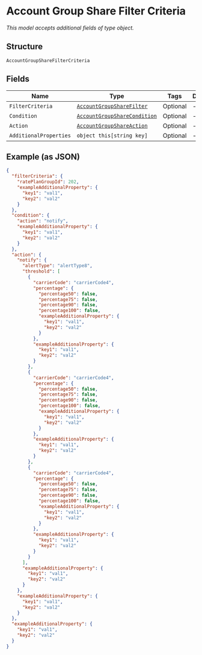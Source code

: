 
# Account Group Share Filter Criteria

*This model accepts additional fields of type object.*

## Structure

`AccountGroupShareFilterCriteria`

## Fields

| Name | Type | Tags | Description |
|  --- | --- | --- | --- |
| `FilterCriteria` | [`AccountGroupShareFilter`](../../doc/models/account-group-share-filter.md) | Optional | - |
| `Condition` | [`AccountGroupShareCondition`](../../doc/models/account-group-share-condition.md) | Optional | - |
| `Action` | [`AccountGroupShareAction`](../../doc/models/account-group-share-action.md) | Optional | - |
| `AdditionalProperties` | `object this[string key]` | Optional | - |

## Example (as JSON)

```json
{
  "filterCriteria": {
    "ratePlanGroupId": 202,
    "exampleAdditionalProperty": {
      "key1": "val1",
      "key2": "val2"
    }
  },
  "condition": {
    "action": "notify",
    "exampleAdditionalProperty": {
      "key1": "val1",
      "key2": "val2"
    }
  },
  "action": {
    "notify": {
      "alertType": "alertType8",
      "threshold": [
        {
          "carrierCode": "carrierCode4",
          "percentage": {
            "percentage50": false,
            "percentage75": false,
            "percentage90": false,
            "percentage100": false,
            "exampleAdditionalProperty": {
              "key1": "val1",
              "key2": "val2"
            }
          },
          "exampleAdditionalProperty": {
            "key1": "val1",
            "key2": "val2"
          }
        },
        {
          "carrierCode": "carrierCode4",
          "percentage": {
            "percentage50": false,
            "percentage75": false,
            "percentage90": false,
            "percentage100": false,
            "exampleAdditionalProperty": {
              "key1": "val1",
              "key2": "val2"
            }
          },
          "exampleAdditionalProperty": {
            "key1": "val1",
            "key2": "val2"
          }
        },
        {
          "carrierCode": "carrierCode4",
          "percentage": {
            "percentage50": false,
            "percentage75": false,
            "percentage90": false,
            "percentage100": false,
            "exampleAdditionalProperty": {
              "key1": "val1",
              "key2": "val2"
            }
          },
          "exampleAdditionalProperty": {
            "key1": "val1",
            "key2": "val2"
          }
        }
      ],
      "exampleAdditionalProperty": {
        "key1": "val1",
        "key2": "val2"
      }
    },
    "exampleAdditionalProperty": {
      "key1": "val1",
      "key2": "val2"
    }
  },
  "exampleAdditionalProperty": {
    "key1": "val1",
    "key2": "val2"
  }
}
```

